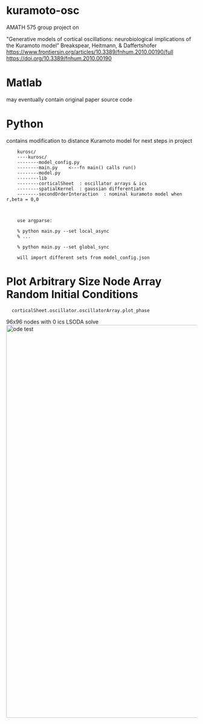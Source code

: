 # kuramoto-osc
AMATH 575 group project on

"Generative models of cortical oscillations: neurobiological implications of the Kuramoto model” Breakspear, Heitmann, & Daffertshofer
https://www.frontiersin.org/articles/10.3389/fnhum.2010.00190/full<br>
https://doi.org/10.3389/fnhum.2010.00190


# Matlab
may eventually contain original paper source code

# Python
contains modification to distance Kuramoto model for next steps in project<br>

        kurosc/
        ----kurosc/
        --------model_config.py
        --------main.py    <---fn main() calls run()
        --------model.py
        --------lib
        --------corticalSheet  : oscillator arrays & ics
        --------spatialKernel  : gaussian differentiate
        --------secondOrderInteraction  : nominal kuramoto model when r,beta = 0,0  



        use argparse:

        % python main.py --set local_async
        % ...

        % python main.py --set global_sync

        will import different sets from model_config.json


# Plot Arbitrary Size Node Array Random Initial Conditions

      corticalSheet.oscillator.oscillatorArray.plot_phase



96x96 nodes with 0 ics LSODA solve<br>
<img width="1039" alt="ode test" src="https://amath.s3.amazonaws.com/contour/R%3D+beta%3D+K-N%3D+%26+c%3D+for+theta_tinpi_210509_224745277371.gif">

